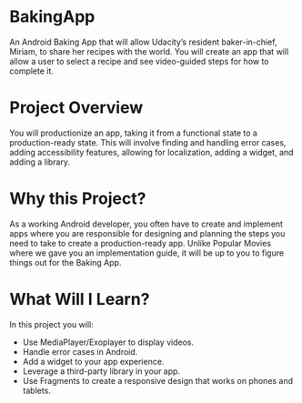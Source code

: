 # BakingApp

An Android Baking App that will allow Udacity’s resident baker-in-chief, 
Miriam, to share her recipes with the world. You will create an app that will allow a user to 
select a recipe and see video-guided steps for how to complete it.

# Project Overview
You will productionize an app, taking it from a functional state to a production-ready state. 
This will involve finding and handling error cases, adding accessibility features, allowing for 
localization, adding a widget, and adding a library.

# Why this Project?
As a working Android developer, you often have to create and implement apps where you are 
responsible for designing and planning the steps you need to take to create a production-ready app. 
Unlike Popular Movies where we gave you an implementation guide, it will be up to you to figure things 
out for the Baking App.

# What Will I Learn?
In this project you will:

- Use MediaPlayer/Exoplayer to display videos.
- Handle error cases in Android.
- Add a widget to your app experience.
- Leverage a third-party library in your app.
- Use Fragments to create a responsive design that works on phones and tablets.
